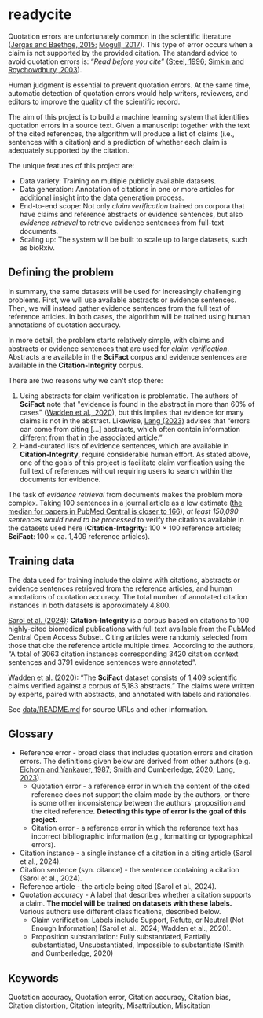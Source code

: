 # readycite

Quotation errors are unfortunately common in the scientific literature ([Jergas and Baethge, 2015](https://doi.org/10.7717/peerj.1364); [Mogull, 2017](https://doi.org/10.1371/journal.pone.0184727)). This type of error occurs when a claim is not supported by the provided citation. The standard advice to avoid quotation errors is: “*Read before you cite*” ([Steel, 1996](https://doi.org/10.1016/S0140-6736\(05\)66108-9); [Simkin and Roychowdhury, 2003](https://www.complex-systems.com/issues/14-3/)).

Human judgment is essential to prevent quotation errors. At the same time, automatic detection of quotation errors would help writers, reviewers, and editors to improve the quality of the scientific record.

The aim of this project is to build a machine learning system that identifies quotation errors in a source text. Given a manuscript together with the text of the cited references, the algorithm will produce a list of claims (i.e., sentences with a citation) and a prediction of whether each claim is adequately supported by the citation.

The unique features of this project are:
- Data variety: Training on multiple publicly available datasets.
- Data generation: Annotation of citations in one or more articles for additional insight into the data generation process.
- End-to-end scope: Not only *claim verification* trained on corpora that have claims and reference abstracts or evidence sentences, but also *evidence retrieval* to retrieve evidence sentences from full-text documents.
- Scaling up: The system will be built to scale up to large datasets, such as bioRxiv.

## Defining the problem

In summary, the same datasets will be used for increasingly challenging problems. First, we will use available abstracts or evidence sentences. Then, we will instead gather evidence sentences from the full text of reference articles. In both cases, the algorithm will be trained using human annotations of quotation accuracy.

In more detail, the problem starts relatively simple, with claims and abstracts or evidence sentences that are used for *claim verification*. Abstracts are available in the **SciFact** corpus and evidence sentences are available in the **Citation-Integrity** corpus.

There are two reasons why we can't stop there:
1. Using abstracts for claim verification is problematic. The authors of **SciFact** note that "evidence is found in the abstract in more than 60% of cases" ([Wadden et al., 2020](https://doi.org/10.18653/v1/2020.emnlp-main.609)), but this implies that evidence for many claims is not in the abstract. Likewise, [Lang (2023)](https://doi.org/10.3897/ese.2023.e94153) advises that “errors can come from citing [...] abstracts,  which often contain information different from that in the associated article.”
2. Hand-curated lists of evidence sentences, which are available in **Citation-Integrity**, require considerable human effort. As stated above, one of the goals of this project is facilitate claim verification using the full text of references without requiring users to search within the documents for evidence.

The task of *evidence retrieval* from documents makes the problem more complex. Taking 100 sentences in a journal article as a low estimate ([the median for papers in PubMed Central is closer to 166](https://quantifyinghealth.com/length-of-a-research-paper)), *at least 150,090 sentences would need to be processed* to verify the citations available in the datasets used here (**Citation-Integrity**: 100 × 100 reference articles; **SciFact**: 100 × ca. 1,409 reference articles).

## Training data

The data used for training include the claims with citations, abstracts or evidence sentences retrieved from the reference articles, and human annotations of quotation accuracy. The total number of annotated citation instances in both datasets is approximately 4,800.

[Sarol et al. (2024)](https://doi.org/10.1093/bioinformatics/btae420): **Citation-Integrity** is a corpus based on citations to 100 highly-cited biomedical publications with full text available from the PubMed Central Open Access Subset. Citing articles were randomly selected from those that cite the reference article multiple times. According to the authors, “A total of 3063 citation instances corresponding 3420 cita­tion context sentences and 3791 evidence sentences were annotated”.

[Wadden et al. (2020)](https://doi.org/10.18653/v1/2020.emnlp-main.609): “The **SciFact** dataset consists of 1,409 scientific claims verified against a corpus of 5,183 abstracts.” The claims were written by experts, paired with abstracts, and annotated with labels and rationales.

See [data/README.md](data/README.md) for source URLs and other information.

## Glossary

- Reference error - broad class that includes quotation errors and citation errors. The definitions given below are derived from other authors (e.g. [Eichorn and Yankauer, 1987](https://doi.org/10.2105/AJPH.77.8.1011); Smith and Cumberledge, 2020; [Lang, 2023](https://doi.org/10.3897/ese.2023.e94153)).
	- Quotation error - a reference error in which the content of the cited reference does not support the claim made by the authors, or there is some other inconsistency between the authors' proposition and the cited reference. **Detecting this type of error is the goal of this project.**
	- Citation error - a reference error in which the reference text has incorrect bibliographic information (e.g., formatting or typographical errors).
- Citation instance - a single instance of a citation in a citing article (Sarol et al., 2024).
- Citation sentence (syn. citance) - the sentence containing a citation (Sarol et al., 2024).
- Reference article - the article being cited (Sarol et al., 2024).
- Quotation accuracy - A label that describes whether a citation supports a claim. **The model will be trained on datasets with these labels.** Various authors use different classifications, described below.
	- Claim verification:  Labels include Support, Refute, or Neutral (Not Enough Information) (Sarol et al., 2024; Wadden et al., 2020).
	- Proposition substantiation: Fully substantiated, Partially substantiated, Unsubstantiated, Impossible to substantiate (Smith and Cumberledge, 2020)

## Keywords

Quotation accuracy, Quotation error, Citation accuracy, Citation bias, Citation distortion, Citation integrity, Misattribution, Miscitation
